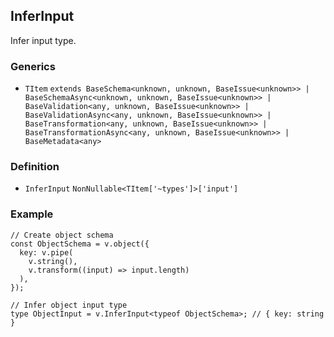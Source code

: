 InferInput
----------

Infer input type.

### Generics

*   `TItem` `extends BaseSchema<unknown, unknown, BaseIssue<unknown>> | BaseSchemaAsync<unknown, unknown, BaseIssue<unknown>> | BaseValidation<any, unknown, BaseIssue<unknown>> | BaseValidationAsync<any, unknown, BaseIssue<unknown>> | BaseTransformation<any, unknown, BaseIssue<unknown>> | BaseTransformationAsync<any, unknown, BaseIssue<unknown>> | BaseMetadata<any>`

### Definition

*   `InferInput` `NonNullable<TItem['~types']>['input']`

### Example

    // Create object schema
    const ObjectSchema = v.object({
      key: v.pipe(
        v.string(),
        v.transform((input) => input.length)
      ),
    });
    
    // Infer object input type
    type ObjectInput = v.InferInput<typeof ObjectSchema>; // { key: string }